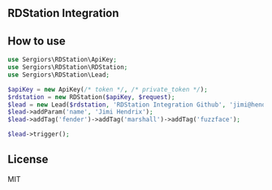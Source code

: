 RDStation Integration
---------------------


How to use
----------

```php
use Sergiors\RDStation\ApiKey;
use Sergiors\RDStation\RDStation;
use Sergiors\RDStation\Lead;

$apiKey = new ApiKey(/* token */, /* private_token */);
$rdstation = new RDStation($apiKey, $request);
$lead = new Lead($rdstation, 'RDStation Integration Github', 'jimi@hendrix.com');
$lead->addParam('name', 'Jimi Hendrix');
$lead->addTag('fender')->addTag('marshall')->addTag('fuzzface');

$lead->trigger();
```

License
-------
MIT
